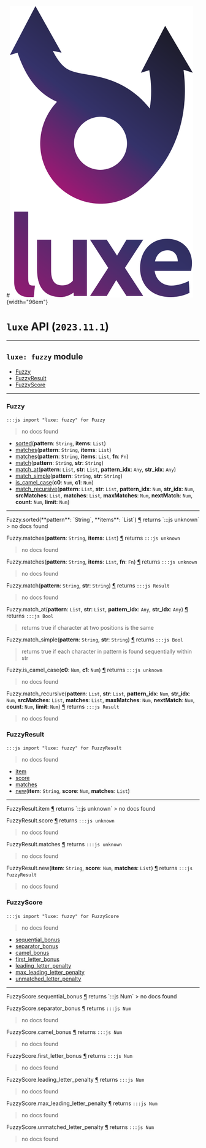 #![](../../../images/luxe-dark.svg){width="96em"}

# `luxe` API (`2023.11.1`)  


---

## `luxe: fuzzy` module

- [Fuzzy](#fuzzy)   
- [FuzzyResult](#fuzzyresult)   
- [FuzzyScore](#fuzzyscore)   

---

### Fuzzy
`:::js import "luxe: fuzzy" for Fuzzy`
> no docs found

- [sorted](#Fuzzy.sorted+2)(**pattern**: `String`, **items**: `List`)
- [matches](#Fuzzy.matches+2)(**pattern**: `String`, **items**: `List`)
- [matches](#Fuzzy.matches+3)(**pattern**: `String`, **items**: `List`, **fn**: `Fn`)
- [match](#Fuzzy.match+2)(**pattern**: `String`, **str**: `String`)
- [match_at](#Fuzzy.match_at+4)(**pattern**: `List`, **str**: `List`, **pattern_idx**: `Any`, **str_idx**: `Any`)
- [match_simple](#Fuzzy.match_simple+2)(**pattern**: `String`, **str**: `String`)
- [is_camel_case](#Fuzzy.is_camel_case+2)(**c0**: `Num`, **c1**: `Num`)
- [match_recursive](#Fuzzy.match_recursive+10)(**pattern**: `List`, **str**: `List`, **pattern_idx**: `Num`, **str_idx**: `Num`, **srcMatches**: `List`, **matches**: `List`, **maxMatches**: `Num`, **nextMatch**: `Num`, **count**: `Num`, **limit**: `Num`)

<hr/>
<endpoint module="luxe: fuzzy" class="Fuzzy" signature="sorted(pattern : String, items : List)"></endpoint>
<signature id="Fuzzy.sorted+2">Fuzzy.sorted(**pattern**: `String`, **items**: `List`)
<a class="headerlink" href="#Fuzzy.sorted+2" title="Permanent link">¶</a></signature>
<span class='api_ret'>returns</span> `:::js unknown`
> no docs found   

<endpoint module="luxe: fuzzy" class="Fuzzy" signature="matches(pattern : String, items : List)"></endpoint>
<signature id="Fuzzy.matches+2">Fuzzy.matches(**pattern**: `String`, **items**: `List`)
<a class="headerlink" href="#Fuzzy.matches+2" title="Permanent link">¶</a></signature>
<span class='api_ret'>returns</span> `:::js unknown`
> no docs found   

<endpoint module="luxe: fuzzy" class="Fuzzy" signature="matches(pattern : String, items : List, fn : Fn)"></endpoint>
<signature id="Fuzzy.matches+3">Fuzzy.matches(**pattern**: `String`, **items**: `List`, **fn**: `Fn`)
<a class="headerlink" href="#Fuzzy.matches+3" title="Permanent link">¶</a></signature>
<span class='api_ret'>returns</span> `:::js unknown`
> no docs found   

<endpoint module="luxe: fuzzy" class="Fuzzy" signature="match(pattern : String, str : String)"></endpoint>
<signature id="Fuzzy.match+2">Fuzzy.match(**pattern**: `String`, **str**: `String`)
<a class="headerlink" href="#Fuzzy.match+2" title="Permanent link">¶</a></signature>
<span class='api_ret'>returns</span> `:::js Result`
> no docs found   

<endpoint module="luxe: fuzzy" class="Fuzzy" signature="match_at(pattern : List, str : List, pattern_idx : Any, str_idx : Any)"></endpoint>
<signature id="Fuzzy.match_at+4">Fuzzy.match_at(**pattern**: `List`, **str**: `List`, **pattern_idx**: `Any`, **str_idx**: `Any`)
<a class="headerlink" href="#Fuzzy.match_at+4" title="Permanent link">¶</a></signature>
<span class='api_ret'>returns</span> `:::js Bool`
> returns true if character at two positions is the same   

<endpoint module="luxe: fuzzy" class="Fuzzy" signature="match_simple(pattern : String, str : String)"></endpoint>
<signature id="Fuzzy.match_simple+2">Fuzzy.match_simple(**pattern**: `String`, **str**: `String`)
<a class="headerlink" href="#Fuzzy.match_simple+2" title="Permanent link">¶</a></signature>
<span class='api_ret'>returns</span> `:::js Bool`
> returns true if each character in pattern is found sequentially within str   

<endpoint module="luxe: fuzzy" class="Fuzzy" signature="is_camel_case(c0 : Num, c1 : Num)"></endpoint>
<signature id="Fuzzy.is_camel_case+2">Fuzzy.is_camel_case(**c0**: `Num`, **c1**: `Num`)
<a class="headerlink" href="#Fuzzy.is_camel_case+2" title="Permanent link">¶</a></signature>
<span class='api_ret'>returns</span> `:::js unknown`
> no docs found   

<endpoint module="luxe: fuzzy" class="Fuzzy" signature="match_recursive(pattern : List, str : List, pattern_idx : Num, str_idx : Num, srcMatches : List, matches : List, maxMatches : Num, nextMatch : Num, count : Num, limit : Num)"></endpoint>
<signature id="Fuzzy.match_recursive+10">Fuzzy.match_recursive(**pattern**: `List`, **str**: `List`, **pattern_idx**: `Num`, **str_idx**: `Num`, **srcMatches**: `List`, **matches**: `List`, **maxMatches**: `Num`, **nextMatch**: `Num`, **count**: `Num`, **limit**: `Num`)
<a class="headerlink" href="#Fuzzy.match_recursive+10" title="Permanent link">¶</a></signature>
<span class='api_ret'>returns</span> `:::js Result`
> no docs found   

### FuzzyResult
`:::js import "luxe: fuzzy" for FuzzyResult`
> no docs found

- [item](#FuzzyResult.item)
- [score](#FuzzyResult.score)
- [matches](#FuzzyResult.matches)
- [new](#FuzzyResult.new+3)(**item**: `String`, **score**: `Num`, **matches**: `List`)

<hr/>
<endpoint module="luxe: fuzzy" class="FuzzyResult" signature="item"></endpoint>
<signature id="FuzzyResult.item">FuzzyResult.item
<a class="headerlink" href="#FuzzyResult.item" title="Permanent link">¶</a></signature>
<span class='api_ret'>returns</span> `:::js unknown`
> no docs found   

<endpoint module="luxe: fuzzy" class="FuzzyResult" signature="score"></endpoint>
<signature id="FuzzyResult.score">FuzzyResult.score
<a class="headerlink" href="#FuzzyResult.score" title="Permanent link">¶</a></signature>
<span class='api_ret'>returns</span> `:::js unknown`
> no docs found   

<endpoint module="luxe: fuzzy" class="FuzzyResult" signature="matches"></endpoint>
<signature id="FuzzyResult.matches">FuzzyResult.matches
<a class="headerlink" href="#FuzzyResult.matches" title="Permanent link">¶</a></signature>
<span class='api_ret'>returns</span> `:::js unknown`
> no docs found   

<endpoint module="luxe: fuzzy" class="FuzzyResult" signature="new(item : String, score : Num, matches : List)"></endpoint>
<signature id="FuzzyResult.new+3">FuzzyResult.new(**item**: `String`, **score**: `Num`, **matches**: `List`)
<a class="headerlink" href="#FuzzyResult.new+3" title="Permanent link">¶</a></signature>
<span class='api_ret'>returns</span> `:::js FuzzyResult`
> no docs found   

### FuzzyScore
`:::js import "luxe: fuzzy" for FuzzyScore`
> no docs found

- [sequential_bonus](#FuzzyScore.sequential_bonus)
- [separator_bonus](#FuzzyScore.separator_bonus)
- [camel_bonus](#FuzzyScore.camel_bonus)
- [first_letter_bonus](#FuzzyScore.first_letter_bonus)
- [leading_letter_penalty](#FuzzyScore.leading_letter_penalty)
- [max_leading_letter_penalty](#FuzzyScore.max_leading_letter_penalty)
- [unmatched_letter_penalty](#FuzzyScore.unmatched_letter_penalty)

<hr/>
<endpoint module="luxe: fuzzy" class="FuzzyScore" signature="sequential_bonus"></endpoint>
<signature id="FuzzyScore.sequential_bonus">FuzzyScore.sequential_bonus
<a class="headerlink" href="#FuzzyScore.sequential_bonus" title="Permanent link">¶</a></signature>
<span class='api_ret'>returns</span> `:::js Num`
> no docs found   

<endpoint module="luxe: fuzzy" class="FuzzyScore" signature="separator_bonus"></endpoint>
<signature id="FuzzyScore.separator_bonus">FuzzyScore.separator_bonus
<a class="headerlink" href="#FuzzyScore.separator_bonus" title="Permanent link">¶</a></signature>
<span class='api_ret'>returns</span> `:::js Num`
> no docs found   

<endpoint module="luxe: fuzzy" class="FuzzyScore" signature="camel_bonus"></endpoint>
<signature id="FuzzyScore.camel_bonus">FuzzyScore.camel_bonus
<a class="headerlink" href="#FuzzyScore.camel_bonus" title="Permanent link">¶</a></signature>
<span class='api_ret'>returns</span> `:::js Num`
> no docs found   

<endpoint module="luxe: fuzzy" class="FuzzyScore" signature="first_letter_bonus"></endpoint>
<signature id="FuzzyScore.first_letter_bonus">FuzzyScore.first_letter_bonus
<a class="headerlink" href="#FuzzyScore.first_letter_bonus" title="Permanent link">¶</a></signature>
<span class='api_ret'>returns</span> `:::js Num`
> no docs found   

<endpoint module="luxe: fuzzy" class="FuzzyScore" signature="leading_letter_penalty"></endpoint>
<signature id="FuzzyScore.leading_letter_penalty">FuzzyScore.leading_letter_penalty
<a class="headerlink" href="#FuzzyScore.leading_letter_penalty" title="Permanent link">¶</a></signature>
<span class='api_ret'>returns</span> `:::js Num`
> no docs found   

<endpoint module="luxe: fuzzy" class="FuzzyScore" signature="max_leading_letter_penalty"></endpoint>
<signature id="FuzzyScore.max_leading_letter_penalty">FuzzyScore.max_leading_letter_penalty
<a class="headerlink" href="#FuzzyScore.max_leading_letter_penalty" title="Permanent link">¶</a></signature>
<span class='api_ret'>returns</span> `:::js Num`
> no docs found   

<endpoint module="luxe: fuzzy" class="FuzzyScore" signature="unmatched_letter_penalty"></endpoint>
<signature id="FuzzyScore.unmatched_letter_penalty">FuzzyScore.unmatched_letter_penalty
<a class="headerlink" href="#FuzzyScore.unmatched_letter_penalty" title="Permanent link">¶</a></signature>
<span class='api_ret'>returns</span> `:::js Num`
> no docs found   

